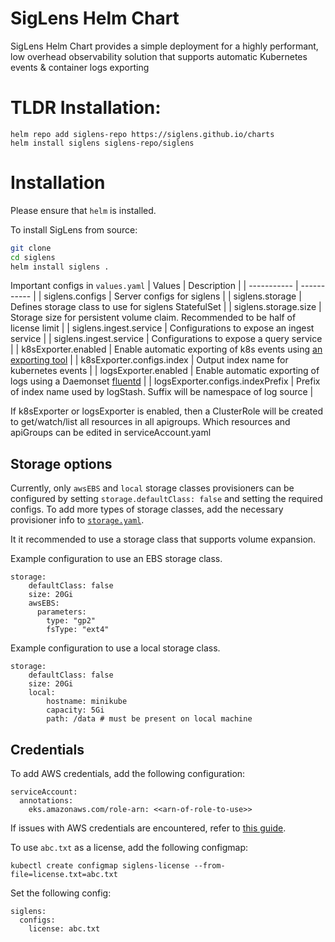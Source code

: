 # SigLens Helm Chart

SigLens Helm Chart provides a simple deployment for a highly performant, low overhead observability solution that supports automatic Kubernetes events & container logs exporting

# TLDR Installation:

```
helm repo add siglens-repo https://siglens.github.io/charts
helm install siglens siglens-repo/siglens
```

# Installation

Please ensure that `helm` is installed.

To install SigLens from source:
```bash
git clone
cd siglens
helm install siglens .
```

Important configs in `values.yaml`
| Values      | Description |
| ----------- | ----------- |
| siglens.configs      | Server configs for siglens       |
| siglens.storage   | Defines storage class to use for siglens StatefulSet        |
| siglens.storage.size | Storage size for persistent volume claim. Recommended to be half of license limit |
| siglens.ingest.service | Configurations to expose an ingest service |
| siglens.ingest.service | Configurations to expose a query service |
| k8sExporter.enabled   | Enable automatic exporting of k8s events using [an exporting tool](https://github.com/opsgenie/kubernetes-event-exporter)      |
| k8sExporter.configs.index   | Output index name for kubernetes events      |
| logsExporter.enabled   | Enable automatic exporting of logs using a Daemonset [fluentd](https://docs.fluentd.org/container-deployment/kubernetes)      |
| logsExporter.configs.indexPrefix   | Prefix of index name used by logStash. Suffix will be namespace of log source      |

If k8sExporter or logsExporter is enabled, then a ClusterRole will be created to get/watch/list all resources in all apigroups. Which resources and apiGroups can be edited in serviceAccount.yaml

## Storage options

Currently, only `awsEBS` and `local` storage classes provisioners can be configured by setting `storage.defaultClass: false` and setting the required configs. To add more types of storage classes, add the necessary provisioner info to [`storage.yaml`](charts/siglens/templates/storage.yaml). 

It it recommended to use a storage class that supports volume expansion. 

Example configuration to use an EBS storage class.
```
storage:
    defaultClass: false
    size: 20Gi
    awsEBS:
      parameters: 
        type: "gp2"
        fsType: "ext4"
```

Example configuration to use a local storage class.
```
storage:
    defaultClass: false
    size: 20Gi
    local:
        hostname: minikube
        capacity: 5Gi 
        path: /data # must be present on local machine
```

## Credentials

To add AWS credentials, add the following configuration:
```
serviceAccount:
  annotations:
    eks.amazonaws.com/role-arn: <<arn-of-role-to-use>>
```

If issues with AWS credentials are encountered, refer to [this guide](https://docs.aws.amazon.com/eks/latest/userguide/iam-roles-for-service-accounts.html).


To use `abc.txt` as a license, add the following configmap:
```
kubectl create configmap siglens-license --from-file=license.txt=abc.txt
```

Set the following config:
```
siglens:
  configs:
    license: abc.txt
```